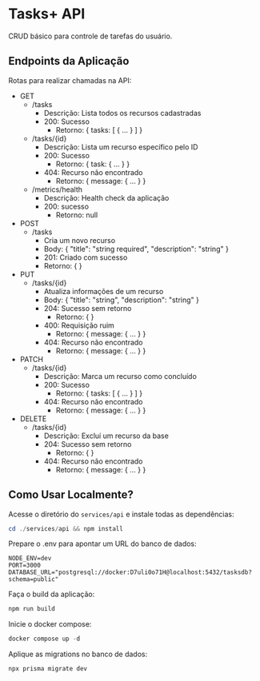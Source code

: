 # Tasks+ API
CRUD básico para controle de tarefas do usuário.

## Endpoints da Aplicação
Rotas para realizar chamadas na API:

- GET
  - /tasks
    - Descrição: Lista todos os recursos cadastradas
    - 200: Sucesso
      - Retorno: { tasks: [ { ... } ] }
  - /tasks/{id}
    - Descrição: Lista um recurso específico pelo ID
    - 200: Sucesso
      - Retorno: { task: { ... } }
    - 404: Recurso não encontrado
      - Retorno: { message: { ... } }
  - /metrics/health
    - Descrição: Health check da aplicação
    - 200: sucesso
      - Retorno: null
- POST
  - /tasks
    - Cria um novo recurso
    - Body: { "title": "string required", "description": "string" }
    - 201: Criado com sucesso
     - Retorno: { }
- PUT
  - /tasks/{id}
    - Atualiza informações de um recurso
    - Body: { "title": "string", "description": "string" }
    - 204: Sucesso sem retorno
      - Retorno: { }
    - 400: Requisição ruim
      - Retorno: { message: { ... } }
    - 404: Recurso não encontrado
      - Retorno: { message: { ... } }
- PATCH
  - /tasks/{id}
    - Descrição: Marca um recurso como concluído
    - 200: Sucesso
      - Retorno: { tasks: [ { ... } ] }
    - 404: Recurso não encontrado
      - Retorno: { message: { ... } }
- DELETE
  - /tasks/{id}
    - Descrição: Excluí um recurso da base
    - 204: Sucesso sem retorno
      - Retorno: { }
    - 404: Recurso não encontrado
      - Retorno: { message: { ... } }

## Como Usar Localmente?
Acesse o diretório do `services/api` e instale todas as dependências:
```powershell
cd ./services/api && npm install
```

Prepare o .env para apontar um URL do banco de dados:
```.env
NODE_ENV=dev
PORT=3000
DATABASE_URL="postgresql://docker:D7uli0o71H@localhost:5432/tasksdb?schema=public"
```

Faça o build da aplicação:
```powershell
npm run build
```

Inicie o docker compose:
```powershell
docker compose up -d
```

Aplique as migrations no banco de dados:
```powershell
npx prisma migrate dev
```
